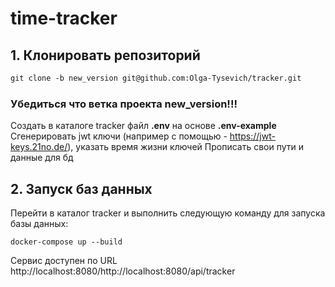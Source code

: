 
# time-tracker

## 1. Клонировать репозиторий

```dtd
git clone -b new_version git@github.com:Olga-Tysevich/tracker.git 
```
### Убедиться что ветка проекта new_version!!!

Создать в каталоге tracker файл **.env** на основе **.env-example**
Сгенерировать jwt ключи (например с помощью - https://jwt-keys.21no.de/),
указать время жизни ключей
Прописать свои пути и данные для бд


## 2. Запуск баз данных

Перейти в каталог tracker и выполнить следующую команду для запуска базы данных:
```shell
docker-compose up --build 
```

Сервис доступен по URL http://localhost:8080/http://localhost:8080/api/tracker
